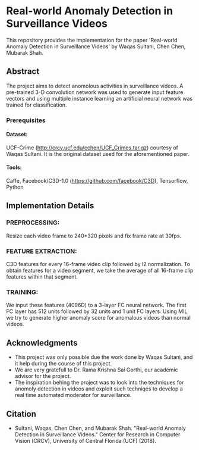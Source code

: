 # Real-world Anomaly Detection in Surveillance Videos

This repository provides the implementation for the paper 'Real-world Anomaly Detection in Surveillance Videos' by Waqas Sultani, Chen Chen, Mubarak Shah.

## Abstract

The project aims to detect anomolous activities in surveillance videos. A pre-trained 3-D convolution network was used to generate input feature vectors and using multiple instance learning an artificial neural network was trained for classification. 

### Prerequisites
#### Dataset: 
UCF-Crime (http://crcv.ucf.edu/cchen/UCF_Crimes.tar.gz) courtesy of
Waqas Sultani. It is the original dataset used for the aforementioned paper.
#### Tools:
Caffe,
Facebook/C3D-1.0 (https://github.com/facebook/C3D),
Tensorflow,
Python

## Implementation Details
### PREPROCESSING:
Resize each video frame to 240*320 pixels and fix
frame rate at 30fps.
### FEATURE EXTRACTION:
C3D features for every 16-frame video clip
followed by l2 normalization. To obtain features
for a video segment, we take the average of all
16-frame clip features within that segment.
### TRAINING:
We input these features (4096D) to a 3-layer FC
neural network. The first FC layer has 512 units
followed by 32 units and 1 unit FC layers.
Using MIL we try to generate higher anomaly
score for anomalous videos than normal videos.

## Acknowledgments

* This project was only possible due the work done by Waqas Sultani, and it help during the course of this project.
* We are very gratefull to Dr. Rama Krishna Sai Gorthi, our academic advisor for the project.
* The inspiration behing the project was to look into the techniques for anomoly detection in videos and exploit such       techniqes to develop a real time automated moderator for surveillance.

## Citation
* Sultani, Waqas, Chen Chen, and Mubarak Shah. "Real-world Anomaly Detection in Surveillance Videos." Center for Research in Computer Vision (CRCV), University of Central Florida (UCF) (2018).
